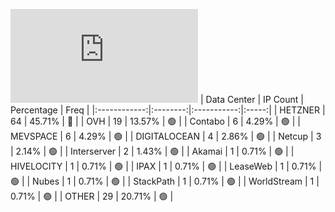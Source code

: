 ![Diagramm](https://github.com/obajay/StateSync-snapshots/blob/main/Projects/Quicksilver/1/README.md)
| Data Center | IP Count | Percentage | Freq |
|:------------:|:--------:|:-----------:|:-----:|
| HETZNER | 64 | 45.71% | 🔴 |
| OVH | 19 | 13.57% | 🟢 |
| Contabo | 6 | 4.29% | 🟢 |
| MEVSPACE | 6 | 4.29% | 🟢 |
| DIGITALOCEAN | 4 | 2.86% | 🟢 |
| Netcup | 3 | 2.14% | 🟢 |
| Interserver | 2 | 1.43% | 🟢 |
| Akamai | 1 | 0.71% | 🟢 |
| HIVELOCITY | 1 | 0.71% | 🟢 |
| IPAX | 1 | 0.71% | 🟢 |
| LeaseWeb | 1 | 0.71% | 🟢 |
| Nubes | 1 | 0.71% | 🟢 |
| StackPath | 1 | 0.71% | 🟢 |
| WorldStream | 1 | 0.71% | 🟢 |
| OTHER | 29 | 20.71% | 🟢 |
